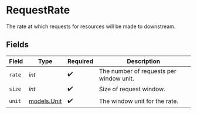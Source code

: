 # RequestRate

The rate at which requests for resources will be made to downstream.


## Fields

| Field                                   | Type                                    | Required                                | Description                             |
| --------------------------------------- | --------------------------------------- | --------------------------------------- | --------------------------------------- |
| `rate`                                  | *int*                                   | :heavy_check_mark:                      | The number of requests per window unit. |
| `size`                                  | *int*                                   | :heavy_check_mark:                      | Size of request window.                 |
| `unit`                                  | [models.Unit](../models/unit.md)        | :heavy_check_mark:                      | The window unit for the rate.           |